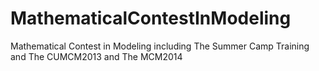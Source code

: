 # MathematicalContestInModeling
Mathematical Contest in Modeling including The Summer Camp Training and The CUMCM2013 and The MCM2014
